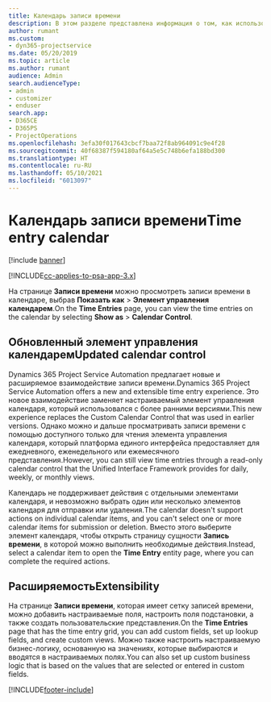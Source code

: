 ```yaml
---
title: Календарь записи времени
description: В этом разделе представлена информация о том, как использовать календарь записи времени.
author: rumant
ms.custom:
- dyn365-projectservice
ms.date: 05/20/2019
ms.topic: article
ms.author: rumant
audience: Admin
search.audienceType:
- admin
- customizer
- enduser
search.app:
- D365CE
- D365PS
- ProjectOperations
ms.openlocfilehash: 3efa30f017643cbcf7baa72f8ab964091c9e4f28
ms.sourcegitcommit: 40f68387f594180af64a5e5c748b6efa188bd300
ms.translationtype: HT
ms.contentlocale: ru-RU
ms.lasthandoff: 05/10/2021
ms.locfileid: "6013097"
---
```

# <a name="time-entry-calendar"></a><span data-ttu-id="98ae7-103">Календарь записи времени</span><span class="sxs-lookup"><span data-stu-id="98ae7-103">Time entry calendar</span></span>

[!include [banner](../includes/psa-now-project-operations.md)]

[!INCLUDE[cc-applies-to-psa-app-3.x](../includes/cc-applies-to-psa-app-3x.md)]

<span data-ttu-id="98ae7-104">На странице **Записи времени** можно просмотреть записи времени в календаре, выбрав **Показать как** \> **Элемент управления календарем**.</span><span class="sxs-lookup"><span data-stu-id="98ae7-104">On the **Time Entries** page, you can view the time entries on the calendar by selecting **Show as** \> **Calendar Control**.</span></span>

## <a name="updated-calendar-control"></a><span data-ttu-id="98ae7-105">Обновленный элемент управления календарем</span><span class="sxs-lookup"><span data-stu-id="98ae7-105">Updated calendar control</span></span>

<span data-ttu-id="98ae7-106">Dynamics 365 Project Service Automation предлагает новые и расширяемое взаимодействие записи времени.</span><span class="sxs-lookup"><span data-stu-id="98ae7-106">Dynamics 365 Project Service Automation offers a new and extensible time entry experience.</span></span> <span data-ttu-id="98ae7-107">Это новое взаимодействие заменяет настраиваемый элемент управления календаря, который использовался с более ранними версиями.</span><span class="sxs-lookup"><span data-stu-id="98ae7-107">This new experience replaces the Custom Calendar Control that was used in earlier versions.</span></span> <span data-ttu-id="98ae7-108">Однако можно и дальше просматривать записи времени с помощью доступного только для чтения элемента управления календаря, который платформа единого интерфейса предоставляет для ежедневного, еженедельного или ежемесячного представления.</span><span class="sxs-lookup"><span data-stu-id="98ae7-108">However, you can still view time entries through a read-only calendar control that the Unified Interface Framework provides for daily, weekly, or monthly views.</span></span>

<span data-ttu-id="98ae7-109">Календарь не поддерживает действия с отдельными элементами календаря, и невозможно выбрать один или несколько элементов календаря для отправки или удаления.</span><span class="sxs-lookup"><span data-stu-id="98ae7-109">The calendar doesn't support actions on individual calendar items, and you can't select one or more calendar items for submission or deletion.</span></span> <span data-ttu-id="98ae7-110">Вместо этого выберите элемент календаря, чтобы открыть страницу сущности **Запись времени**, в которой можно выполнить необходимые действия.</span><span class="sxs-lookup"><span data-stu-id="98ae7-110">Instead, select a calendar item to open the **Time Entry** entity page, where you can complete the required actions.</span></span>

## <a name="extensibility"></a><span data-ttu-id="98ae7-111">Расширяемость</span><span class="sxs-lookup"><span data-stu-id="98ae7-111">Extensibility</span></span>

<span data-ttu-id="98ae7-112">На странице **Записи времени**, которая имеет сетку записей времени, можно добавить настраиваемые поля, настроить поля подстановки, а также создать пользовательские представления.</span><span class="sxs-lookup"><span data-stu-id="98ae7-112">On the **Time Entries** page that has the time entry grid, you can add custom fields, set up lookup fields, and create custom views.</span></span> <span data-ttu-id="98ae7-113">Можно также настроить настраиваемую бизнес-логику, основанную на значениях, которые выбираются и вводятся в настраиваемых полях.</span><span class="sxs-lookup"><span data-stu-id="98ae7-113">You can also set up custom business logic that is based on the values that are selected or entered in custom fields.</span></span>


[!INCLUDE[footer-include](../includes/footer-banner.md)]